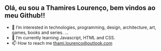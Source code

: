 ## Olá,  eu sou a Thamires Lourenço, bem vindos ao meu Github!!

- 👀 I’m interested in technologies, programming, design, architecture, art, games, books and series. ...
- 🌱 I’m currently learning Javascript, HTML and CSS.
- 📫 How to reach me thami.lourenco@outlook.com


<!---
thamiresl/thamiresl is a ✨ special ✨ repository because its `README.md` (this file) appears on your GitHub profile.
You can click the Preview link to take a look at your changes.
--->

